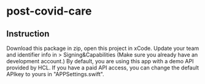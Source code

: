 # post-covid-care

## Instruction
Download this package in zip, open this project in xCode. Update your team and identifier info in > Signing&Capabilities (Make sure you already have an development account.)
By default, you are using this app with a demo API provided by HCL. If you have a paid API access, you can change the default APIkey to yours in "APPSettings.swift".
